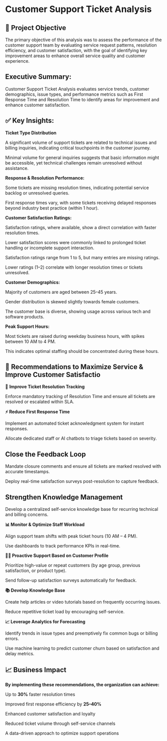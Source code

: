 # Customer Support Ticket Analysis
## 📍 Project Objective
The primary objective of this analysis was to assess the performance of the customer support team by evaluating service request patterns, resolution efficiency, and customer satisfaction, with the goal of identifying key improvement areas to enhance overall service quality and customer experience.

## Executive Summary:
Customer Support Ticket Analysis evaluates service trends, customer demographics, issue types, and performance metrics such as First Response Time and Resolution Time to identify areas for improvement and enhance customer satisfaction.

## ✅ Key Insights:

**Ticket Type Distribution**

A significant volume of support tickets are related to technical issues and billing inquiries, indicating critical touchpoints in the customer journey.

Minimal volume for general inquiries suggests that basic information might be accessible, yet technical challenges remain unresolved without assistance.



**Response & Resolution Performance:**

Some tickets are missing resolution times, indicating potential service backlog or unresolved queries.

First response times vary, with some tickets receiving delayed responses beyond industry best practice (within 1 hour).

**Customer Satisfaction Ratings:**

Satisfaction ratings, where available, show a direct correlation with faster resolution times.

Lower satisfaction scores were commonly linked to prolonged ticket handling or incomplete support interaction.

Satisfaction ratings range from 1 to 5, but many entries are missing ratings.

Lower ratings (1–2) correlate with longer resolution times or tickets unresolved.

**Customer Demographics:**

Majority of customers are aged between 25–45 years.

Gender distribution is skewed slightly towards female customers.

The customer base is diverse, showing usage across various tech and software products.

**Peak Support Hours:**

Most tickets are raised during weekday business hours, with spikes between 10 AM to 4 PM.

This indicates optimal staffing should be concentrated during these hours.

## 📌 Recommendations to Maximize Service & Improve Customer Satisfactio
🔧 **Improve Ticket Resolution Tracking**

Enforce mandatory tracking of Resolution Time and ensure all tickets are resolved or escalated within SLA.

**⚡ Reduce First Response Time**

Implement an automated ticket acknowledgment system for instant responses.

Allocate dedicated staff or AI chatbots to triage tickets based on severity.

## Close the Feedback Loop

Mandate closure comments and ensure all tickets are marked resolved with accurate timestamps.

Deploy real-time satisfaction surveys post-resolution to capture feedback.

## Strengthen Knowledge Management

Develop a centralized self-service knowledge base for recurring technical and billing concerns.

**📊 Monitor & Optimize Staff Workload**

Align support team shifts with peak ticket hours (10 AM – 4 PM).

Use dashboards to track performance KPIs in real-time.

**🙋‍♀️ Proactive Support Based on Customer Profile**

Prioritize high-value or repeat customers (by age group, previous satisfaction, or product type).

Send follow-up satisfaction surveys automatically for feedback.

**📚 Develop Knowledge Base**

Create help articles or video tutorials based on frequently occurring issues.

Reduce repetitive ticket load by encouraging self-service.

**📈 Leverage Analytics for Forecasting**

Identify trends in issue types and preemptively fix common bugs or billing errors.

Use machine learning to predict customer churn based on satisfaction and delay metrics.

## 📈 Business Impact

**By implementing these recommendations, the organization can achieve:**

Up to **30%** faster resolution times

Improved first response efficiency by **25–40%**

Enhanced customer satisfaction and loyalty

Reduced ticket volume through self-service channels

A data-driven approach to optimize support operations


